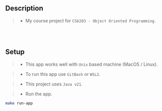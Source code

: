 ## Description

> - My course project for `CS6203 - Object Oriented Programming`.

<br />
<br />



## Setup

> - This app works well with `Unix` based machine (MacOS / Linux).

> - To run this app use `GitBash` or `WSL2`.

> - This project uses `Java v21`.

> - Run the app.

```sh
make run-app
```
